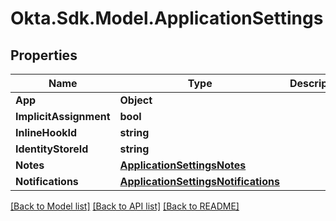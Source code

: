 # Okta.Sdk.Model.ApplicationSettings

## Properties

Name | Type | Description | Notes
------------ | ------------- | ------------- | -------------
**App** | **Object** |  | [optional] 
**ImplicitAssignment** | **bool** |  | [optional] 
**InlineHookId** | **string** |  | [optional] 
**IdentityStoreId** | **string** |  | [optional] 
**Notes** | [**ApplicationSettingsNotes**](ApplicationSettingsNotes.md) |  | [optional] 
**Notifications** | [**ApplicationSettingsNotifications**](ApplicationSettingsNotifications.md) |  | [optional] 

[[Back to Model list]](../README.md#documentation-for-models) [[Back to API list]](../README.md#documentation-for-api-endpoints) [[Back to README]](../README.md)


